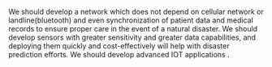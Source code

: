 We should develop a network which does not depend on cellular network or landline(bluetooth) and even synchronization of patient data and medical records to ensure proper care in the event of a natural disaster.
We  should develop sensors with greater sensitivity and greater data capabilities, and deploying them quickly and cost-effectively will help with disaster prediction efforts. 
We should develop advanced IOT applications .

